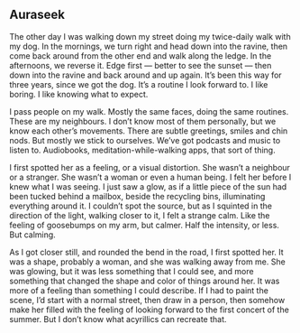 ## Auraseek

The other day I was walking down my street doing my twice-daily walk with my dog. In the mornings, we turn right and head down into the ravine, then come back around from the other end and walk along the ledge. In the afternoons, we reverse it. Edge first — better to see the sunset — then down into the ravine and back around and up again. It’s been this way for three years, since we got the dog. It’s a routine I look forward to. I like boring. I like knowing what to expect.

I pass people on my walk. Mostly the same faces, doing the same routines. These are my neighbours. I don’t know most of them personally, but we know each other’s movements. There are subtle greetings, smiles and chin nods. But mostly we stick to ourselves. We’ve got podcasts and music to listen to. Audiobooks, meditation-while-walking apps, that sort of thing.

I first spotted her as a feeling, or a visual distortion. She wasn’t a neighbour or a stranger. She wasn’t a woman or even a human being. I felt her before I knew what I was seeing. I just saw a glow, as if a little piece of the sun had been tucked behind a mailbox, beside the recycling bins, illuminating everything around it. I couldn’t spot the source, but as I squinted in the direction of the light, walking closer to it, I felt a strange calm. Like the feeling of goosebumps on my arm, but calmer. Half the intensity, or less. But calming.

As I got closer still, and rounded the bend in the road, I first spotted her. It was a shape, probably a woman, and she was walking away from me. She was glowing, but it was less something that I could see, and more something that changed the shape and color of things around her. It was more of a feeling than something I could describe. If I had to paint the scene, I’d start with a normal street, then draw in a person, then somehow make her filled with the feeling of looking forward to the first concert of the summer. But I don’t know what acyrillics can recreate that.


